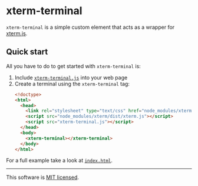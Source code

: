 # xterm-terminal

`xterm-terminal` is a simple custom element that acts as a wrapper for [xterm.js](https://github.com/sourcelair/xterm.js).

## Quick start

All you have to do to get started with `xterm-terminal` is:

1. Include [`xterm-terminal.js`](xterm-terminal.js) into your web page
2. Create a terminal using the `xterm-terminal` tag:
    ```html
    <!doctype>
    <html>
      <head>
        <link rel="stylesheet" type="text/css" href="node_modules/xterm/dist/xterm.css" />
        <script src="node_modules/xterm/dist/xterm.js"></script>
        <script src="xterm-terminal.js"></script>
      </head>
      <body>
        <xterm-terminal></xterm-terminal>
      </body>
    </html>
    ```

For a full example take a look at [`index.html`](index.html).

---
This software is [MIT licensed](LICENSE.md).
